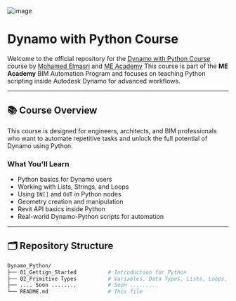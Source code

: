 ![image](https://github.com/user-attachments/assets/55c16562-63cb-4dba-be7b-f766ef2a1bef)

# Dynamo with Python Course

Welcome to the official repository for the [Dynamo with Python Course]([https://academy.mohamedelmasri.com/diplomas/mastering-dynamo-bim/](https://academy.mohamedelmasri.com/courses/dynamo-with-python/)) course by [Mohamed Elmasri](https://www.linkedin.com/in/mohamedelmasri) and [ME Academy](https://academy.mohamedelmasri.com/diplomas/mastering-dynamo-bim/)
This course is part of the **ME Academy** BIM Automation Program and focuses on teaching Python scripting inside Autodesk Dynamo for advanced workflows.

---

## 📚 Course Overview

This course is designed for engineers, architects, and BIM professionals who want to automate repetitive tasks and unlock the full potential of Dynamo using Python.

### What You'll Learn

- Python basics for Dynamo users
- Working with Lists, Strings, and Loops
- Using `IN[]` and `OUT` in Python nodes
- Geometry creation and manipulation
- Revit API basics inside Python
- Real-world Dynamo-Python scripts for automation

---

## 🗂️ Repository Structure

```bash
Dynamo_Python/
├── 01_Gettign_Started          # Introduction for Python
├── 02_Primitive Types          # Variables, Data Types, Lists, Loops, Conditions
├── .... Soon ........          # Soon .........
└── README.md                   # This file
